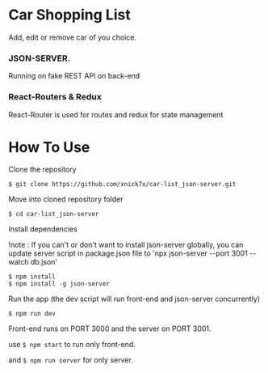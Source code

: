 # Car Shopping List
Add, edit or remove car of you choice.

### JSON-SERVER.
Running on fake REST API on back-end

### React-Routers & Redux
React-Router is used for routes and redux for state management

# How To Use
Clone the repository
```
$ git clone https://github.com/xnick7x/car-list_json-server.git
```
Move into cloned repository folder
```
$ cd car-list_json-server
```
Install dependencies

!note : If you can't or don't want to install json-server globally, you can update server script in package.json file to 'npx json-server --port 3001 --watch db.json'
```
$ npm install
$ npm install -g json-server
```
Run the app (the dev script will run front-end and json-server concurrently)
```
$ npm run dev
```
Front-end runs on PORT 3000 and the server on PORT 3001.

use ```$ npm start``` to run only front-end.

and ```$ npm run server``` for only server.
